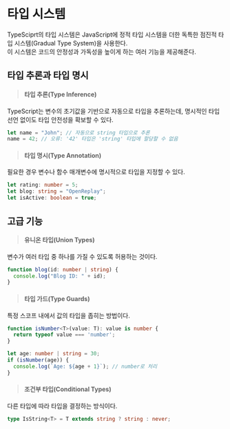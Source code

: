# 타입 시스템
TypeSciprt의 타입 시스템은 JavaScript에 정적 타입 시스템을 더한 독특한 점진적 타입 시스템(Gradual Type System)을 사용한다. <br>
이 시스템은 코드의 안정성과 가독성을 높이게 하는 여러 기능을 제공해준다.

## 타입 추론과 타입 명시
> #### 타입 추론(Type Inference)
TypeScript는 변수의 초기값을 기반으로 자동으로 타입을 추론하는데, 명시적인 타입 선언 없이도 타입 안전성을 확보할 수 있다.
```ts
let name = "John"; // 자동으로 string 타입으로 추론
name = 42; // 오류: '42' 타입은 'string' 타입에 할당할 수 없음
```

> #### 타입 명시(Type Annotation)
필요한 경우 변수나 함수 매개변수에 명시적으로 타입을 지정할 수 있다.
```ts
let rating: number = 5;
let blog: string = "OpenReplay";
let isActive: boolean = true;
```

## 고급 기능
> #### 유니온 타입(Union Types)
변수가 여러 타입 중 하나를 가질 수 있도록 허용하는 것이다.
```ts
function blog(id: number | string) {
  console.log("Blog ID: " + id);
}
```

> #### 타입 가드(Type Guards)
특정 스코프 내에서 값의 타입을 좁히는 방법이다.
```ts
function isNumber<T>(value: T): value is number {
  return typeof value === 'number';
}

let age: number | string = 30;
if (isNumber(age)) {
  console.log(`Age: ${age + 1}`); // number로 처리
}
```

> #### 조건부 타입(Conditional Types)
다른 타입에 따라 타입을 결정하는 방식이다.
```ts
type IsString<T> = T extends string ? string : never;
```
